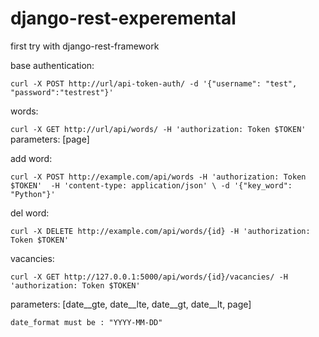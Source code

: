 # django-rest-experemental
first try with django-rest-framework

base authentication:

`curl -X POST http://url/api-token-auth/ -d '{"username": "test", "password":"testrest"}'`

words:

`curl -X GET http://url/api/words/ -H 'authorization: Token $TOKEN'`
parameters:
    [page]

add word:

`curl -X POST http://example.com/api/words -H 'authorization: Token $TOKEN' 
  -H 'content-type: application/json' \
  -d '{"key_word": "Python"}'`
  
del word: 

`curl -X DELETE http://example.com/api/words/{id} -H 'authorization: Token $TOKEN'` 


vacancies:

`curl -X GET http://127.0.0.1:5000/api/words/{id}/vacancies/ -H 'authorization: Token $TOKEN'`

parameters: 
    [date__gte, date__lte, date__gt, date__lt, page] 
    
    date_format must be : "YYYY-MM-DD"